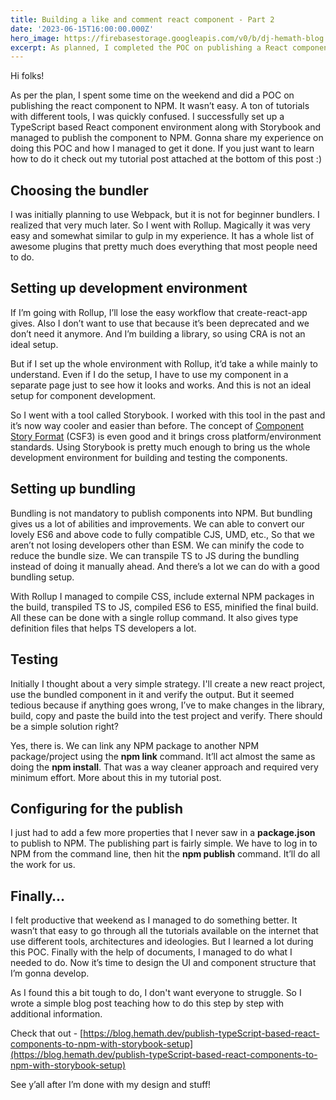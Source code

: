 ```yaml
---
title: Building a like and comment react component - Part 2
date: '2023-06-15T16:00:00.000Z'
hero_image: https://firebasestorage.googleapis.com/v0/b/dj-hemath-blog.appspot.com/o/blog-images%2Fbuilding-a-like-and-comment-react-component-part2.webp?alt=media&token=9c5da924-3d88-46ed-a88c-ef1dac0716cb
excerpt: As planned, I completed the POC on publishing a React component to NPM along with Storybook setup. Sharing my experience on doing this POC.
---
```


Hi folks!

As per the plan, I spent some time on the weekend and did a POC on publishing the react component to NPM. It wasn’t easy. A ton of tutorials with different tools, I was quickly confused. I successfully set up a TypeScript based React component environment along with Storybook and managed to publish the component to NPM. Gonna share my experience on doing this POC and how I managed to get it done. If you just want to learn how to do it check out my tutorial post attached at the bottom of this post :)


## Choosing the bundler

I was initially planning to use Webpack, but it is not for beginner bundlers. I realized that very much later. So I went with Rollup. Magically it was very easy and somewhat similar to gulp in my experience. It has a whole list of awesome plugins that pretty much does everything that most people need to do.


## Setting up development environment

If I’m going with Rollup, I’ll lose the easy workflow that create-react-app gives. Also I don’t want to use that because it’s been deprecated and we don’t need it anymore. And I’m building a library, so using CRA is not an ideal setup.

But if I set up the whole environment with Rollup, it’d take a while mainly to understand. Even if I do the setup, I have to use my component in a separate page just to see how it looks and works. And this is not an ideal setup for component development.

So I went with a tool called Storybook. I worked with this tool in the past and it’s now way cooler and easier than before. The concept of [Component Story Format](https://storybook.js.org/blog/storybook-csf3-is-here/) (CSF3) is even good and it brings cross platform/environment standards. Using Storybook is pretty much enough to bring us the whole development environment for building and testing the components.


## Setting up bundling

Bundling is not mandatory to publish components into NPM. But bundling gives us a lot of abilities and improvements. We can able to convert our lovely ES6 and above code to fully compatible CJS, UMD, etc., So that we aren’t not losing developers other than ESM.  We can minify the code to reduce the bundle size. We can transpile TS to JS during the bundling instead of doing it manually ahead. And there’s a lot we can do with a good bundling setup.

With Rollup I managed to compile CSS, include external NPM packages in the build, transpiled TS to JS, compiled ES6 to ES5, minified the final build. All these can be done with a single rollup command. It also gives type definition files that helps TS developers a lot.


## Testing

Initially I thought about a very simple strategy. I'll create a new react project, use the bundled component in it and verify the output. But it seemed tedious because if anything goes wrong, I’ve to make changes in the library, build, copy and paste the build into the test project and verify. There should be a simple solution right?

Yes, there is. We can link any NPM package to another NPM package/project using the **npm link** command. It’ll act almost the same as doing the **npm install**. That was a way cleaner approach and required very minimum effort. More about this in my tutorial post.


## Configuring for the publish

I just had to add a few more properties that I never saw in a **package.json** to publish to NPM. The publishing part is fairly simple. We have to log in to NPM from the command line, then hit the **npm publish** command. It’ll do all the work for us.


## Finally…

I felt productive that weekend as I managed to do something better. It wasn’t that easy to go through all the tutorials available on the internet that use different tools, architectures and ideologies. But I learned a lot during this POC. Finally with the help of documents, I managed to do what I needed to do. Now it’s time to design the UI and component structure that I’m gonna develop.

As I found this a bit tough to do, I don't want everyone to struggle. So I wrote a simple blog post teaching how to do this step by step with additional information.

Check that out - [https://blog.hemath.dev/publish-typeScript-based-react-components-to-npm-with-storybook-setup](https://blog.hemath.dev/publish-typeScript-based-react-components-to-npm-with-storybook-setup)

See y’all after I’m done with my design and stuff!
